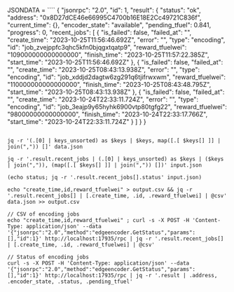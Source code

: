 JSONDATA = ````
{
  "jsonrpc": "2.0",
  "id": 1,
  "result": {
    "status": "ok",
    "address": "0x8D27dCE46e66995C4700b16E18E2Cc49721C836f",
    "current_time": {},
    "encoder_state": "available",
    "pending_tfuel": 0.841,
    "progress": 0,
    "recent_jobs": [
      {
        "is_failed": false,
        "failed_at": "",
        "create_time": "2023-10-25T11:56:46.692Z",
        "error": "",
        "type": "encoding",
        "id": "job_zvejppfc3qhc5kfn0bjqgxtqatp9",
        "reward_tfuelwei": "109000000000000000",
        "finish_time": "2023-10-25T11:57:22.385Z",
        "start_time": "2023-10-25T11:56:46.692Z"
      },
      {
        "is_failed": false,
        "failed_at": "",
        "create_time": "2023-10-25T08:43:13.938Z",
        "error": "",
        "type": "encoding",
        "id": "job_xddjd2dagtw6zg291q6tjifrwxwm",
        "reward_tfuelwei": "110000000000000000",
        "finish_time": "2023-10-25T08:43:48.795Z",
        "start_time": "2023-10-25T08:43:13.938Z"
      },
      {
        "is_failed": false,
        "failed_at": "",
        "create_time": "2023-10-24T22:33:11.724Z",
        "error": "",
        "type": "encoding",
        "id": "job_3eajp9y65hyhk6900vtp80tgfg22",
        "reward_tfuelwei": "98000000000000000",
        "finish_time": "2023-10-24T22:33:17.766Z",
        "start_time": "2023-10-24T22:33:11.724Z"
      }
    ]
  }
}
````

jq -r '(.[0] | keys_unsorted) as $keys | $keys, map([.[ $keys[] ]] | join(",")) []' data.json

jq -r '.result.recent_jobs | (.[0] | keys_unsorted) as $keys | ($keys | join(",")), (map([.[ $keys[] ]] | join(",")) [])' input.json

(echo status; jq -r '.result.recent_jobs[].status' input.json)

echo "create_time,id,reward_tfuelwei" > output.csv && jq -r '.result.recent_jobs[] | [.create_time, .id, .reward_tfuelwei] | @csv' data.json >> output.csv

// CSV of encoding jobs
echo "create_time,id,reward_tfuelwei" ; curl -s -X POST -H 'Content-Type: application/json' --data '{"jsonrpc":"2.0","method":"edgeencoder.GetStatus","params":[],"id":1}' http://localhost:17935/rpc | jq -r '.result.recent_jobs[] | [.create_time, .id, .reward_tfuelwei] | @csv'

// Status of encoding jobs
curl -s -X POST -H 'Content-Type: application/json' --data '{"jsonrpc":"2.0","method":"edgeencoder.GetStatus","params":[],"id":1}' http://localhost:17935/rpc | jq -r '.result | .address, .encoder_state, .status, .pending_tfuel'
